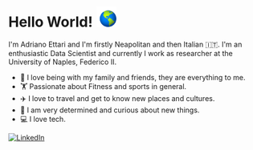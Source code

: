 # Hello World! <img src="https://github.com/adryduty/adryduty/blob/main/world.git.gif" width="40" height="40">
I'm Adriano Ettari and I'm firstly Neapolitan and then Italian 🇮🇹. I'm an enthusiastic Data Scientist and currently I work as researcher at the University of Naples, Federico II.

* 🏡 I love being with my family and friends, they are everything to me.
* 🏋️  Passionate about Fitness and sports in general.
* ✈️ I love to travel and get to know new places and cultures.
* 🧐 I am very determined and curious about new things.
* 💻 I love tech.

[![LinkedIn](https://img.shields.io/badge/LinkedIn-%230077B5.svg?logo=linkedin&logoColor=white)](https://www.linkedin.com/in/adriano-ettari-b8741b21b/)


